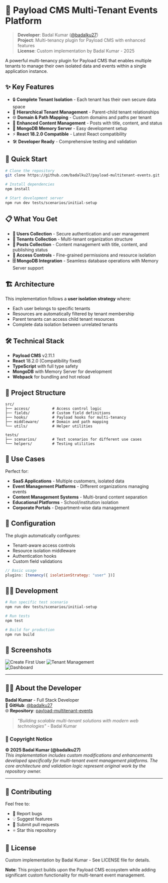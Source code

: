 # 🏢 Payload CMS Multi-Tenant Events Platform

> **Developer**: Badal Kumar ([@badalku27](https://github.com/badalku27))  
> **Project**: Multi-tenancy plugin for Payload CMS with enhanced features  
> **License**: Custom implementation by Badal Kumar - 2025

A powerful multi-tenancy plugin for Payload CMS that enables multiple tenants to manage their own isolated data and events within a single application instance.

## ✨ Key Features

- 🔒 **Complete Tenant Isolation** - Each tenant has their own secure data space
- 👥 **Hierarchical Tenant Management** - Parent-child tenant relationships
- 🌐 **Domain & Path Mapping** - Custom domains and paths per tenant
- 📝 **Enhanced Content Management** - Posts with title, content, and status
- 🚀 **MongoDB Memory Server** - Easy development setup
- ⚡ **React 18.2.0 Compatible** - Latest React compatibility
- 🛠️ **Developer Ready** - Comprehensive testing and validation

## 🚀 Quick Start

```bash
# Clone the repository
git clone https://github.com/badalku27/payload-multitenant-events.git

# Install dependencies
npm install

# Start development server
npm run dev tests/scenarios/initial-setup
```

## 📋 What You Get

- **👤 Users Collection** - Secure authentication and user management
- **🏢 Tenants Collection** - Multi-tenant organization structure  
- **📝 Posts Collection** - Content management with title, content, and publishing status
- **🔐 Access Controls** - Fine-grained permissions and resource isolation
- **🗄️ MongoDB Integration** - Seamless database operations with Memory Server support

## 🏗️ Architecture

This implementation follows a **user isolation strategy** where:
- Each user belongs to specific tenants
- Resources are automatically filtered by tenant membership
- Parent tenants can access child tenant resources
- Complete data isolation between unrelated tenants

## 🛠️ Technical Stack

- **Payload CMS** v2.11.1
- **React** 18.2.0 (Compatibility fixed)
- **TypeScript** with full type safety
- **MongoDB** with Memory Server for development
- **Webpack** for bundling and hot reload

## 📁 Project Structure

```
src/
├── access/          # Access control logic
├── fields/          # Custom field definitions
├── hooks/           # Payload hooks for multi-tenancy
├── middleware/      # Domain and path mapping
└── utils/           # Helper utilities

tests/
├── scenarios/       # Test scenarios for different use cases
└── helpers/         # Testing utilities
```

## 🎯 Use Cases

Perfect for:
- **SaaS Applications** - Multiple customers, isolated data
- **Event Management Platforms** - Different organizations managing events
- **Content Management Systems** - Multi-brand content separation
- **Educational Platforms** - School/institution isolation
- **Corporate Portals** - Department-wise data management

## 🔧 Configuration

The plugin automatically configures:
- Tenant-aware access controls
- Resource isolation middleware  
- Authentication hooks
- Custom field validations

```javascript
// Basic usage
plugins: [tenancy({ isolationStrategy: "user" })]
```

## 🏃‍♂️ Development

```bash
# Run specific test scenario
npm run dev tests/scenarios/initial-setup

# Run tests
npm test

# Build for production  
npm run build
```

## 📸 Screenshots

![Create First User](screenshots/create-first-user.png)
![Tenant Management](screenshots/tenant-form.png)  
![Dashboard](screenshots/dashboard-after-registration.png)

---

## 👨‍💻 About the Developer

**Badal Kumar** - Full Stack Developer  
🔗 **GitHub**: [@badalku27](https://github.com/badalku27)  
🌐 **Repository**: [payload-multitenant-events](https://github.com/badalku27/payload-multitenant-events)

> *"Building scalable multi-tenant solutions with modern web technologies"* - Badal Kumar

### 🔐 Copyright Notice
**© 2025 Badal Kumar (@badalku27)**  
*This implementation includes custom modifications and enhancements developed specifically for multi-tenant event management platforms. The core architecture and validation logic represent original work by the repository owner.*

---

## 🤝 Contributing

Feel free to:
- 🐛 Report bugs
- 💡 Suggest features  
- 🔧 Submit pull requests
- ⭐ Star this repository

## 📄 License

Custom implementation by Badal Kumar - See LICENSE file for details.

**Note**: This project builds upon the Payload CMS ecosystem while adding significant custom functionality for multi-tenant event management.